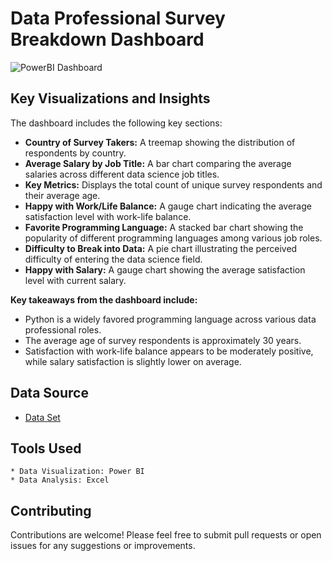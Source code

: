# Data Professional Survey Breakdown Dashboard
![PowerBI Dashboard](https://github.com/user-attachments/assets/0958a81c-2720-4c4c-be3c-433dbaa6d58c)



## Key Visualizations and Insights

The dashboard includes the following key sections:

* **Country of Survey Takers:** A treemap showing the distribution of respondents by country.
* **Average Salary by Job Title:** A bar chart comparing the average salaries across different data science job titles.
* **Key Metrics:** Displays the total count of unique survey respondents and their average age.
* **Happy with Work/Life Balance:** A gauge chart indicating the average satisfaction level with work-life balance.
* **Favorite Programming Language:** A stacked bar chart showing the popularity of different programming languages among various job roles.
* **Difficulty to Break into Data:** A pie chart illustrating the perceived difficulty of entering the data science field.
* **Happy with Salary:** A gauge chart showing the average satisfaction level with current salary.

**Key takeaways from the dashboard include:** 

* Python is a widely favored programming language across various data professional roles.
* The average age of survey respondents is approximately 30 years.
* Satisfaction with work-life balance appears to be moderately positive, while salary satisfaction is slightly lower on average.

## Data Source 
- <a href="https://github.com/SandeshReddyGS/Data_Professional_Survey/blob/main/dataprofessionalsurvey.xlsx">Data Set</a>

## Tools Used

    * Data Visualization: Power BI
    * Data Analysis: Excel

## Contributing 
Contributions are welcome! Please feel free to submit pull requests or open issues for any suggestions or improvements.
